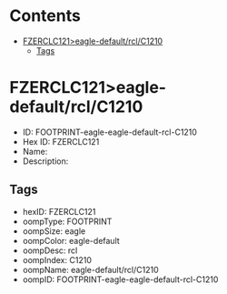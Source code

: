 



Contents
========

* [FZERCLC121>eagle-default/rcl/C1210](#fzerclc121eagle-defaultrclc1210)
	* [Tags](#tags)

# FZERCLC121>eagle-default/rcl/C1210

- ID: FOOTPRINT-eagle-eagle-default-rcl-C1210
- Hex ID: FZERCLC121
- Name: 
- Description: 

## Tags

- hexID: FZERCLC121
- oompType: FOOTPRINT
- oompSize: eagle
- oompColor: eagle-default
- oompDesc: rcl
- oompIndex: C1210
- oompName: eagle-default/rcl/C1210
- oompID: FOOTPRINT-eagle-eagle-default-rcl-C1210
